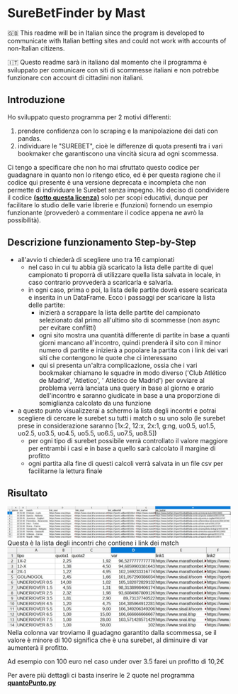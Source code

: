 # SureBetFinder by Mast
:uk: This readme will be in Italian since the program is developed to communicate with Italian betting sites and could not work with accounts of non-Italian citizens.

:it: Questo readme sarà in italiano dal momento che il programma è sviluppato per comunicare con siti di scommesse italiani e non potrebbe funzionare con account di cittadini non italiani.


## Introduzione
Ho sviluppato questo programma per 2 motivi differenti:
1. prendere confidenza con lo scraping e la manipolazione dei dati con pandas.
2. individuare le "SUREBET", cioè le differenze di quota presenti tra i vari bookmaker che garantiscono una vincità sicura ad ogni scommessa.

Ci tengo a specificare che non ho mai sfruttato questo codice per guadagnare in quanto non lo ritengo etico, ed è per questa ragione che il codice qui presente è una versione deprecata e incompleta che non permette di individuare le Surebet senza impegno. 
Ho deciso di condividere il codice __[(sotto questa licenza)](https://github.com/simonemastella/surebetfinder/blob/master/LICENSE)__ solo per scopi educativi, dunque per facilitare lo studio delle varie librerie e (funzioni) fornendo un esempio funzionante (provvederò a commentare il codice appena ne avrò la possibilità).

## Descrizione funzionamento Step-by-Step
* all'avvio ti chiederà di scegliere uno tra 16 campionati
  - nel caso in cui tu abbia già scaricato la lista delle partite di quel campionato ti proporrà di utilizzare quella lista salvata in locale, in caso contrario provvederà a scaricarla e salvarla.
  - in ogni caso, prima o poi, la lista delle partite dovrà essere scaricata e inserita in un DataFrame. Ecco i passaggi per scaricare la lista delle partite:
    + inizierà a scrappare la lista delle partite del campionato selezionato dal primo all'ultimo sito di scommesse (non async per evitare conflitti)
    + ogni sito mostra una quantità differente di partite in base a quanti giorni mancano all'incontro, quindi prenderà il sito con il minor numero di partite e inizierà a popolare la partita con i link dei vari siti che contengono le quote che ci interessano
    + qui si presenta un'altra complicazione, ossia che i vari bookmaker chiamano le squadre in modo diverso ('Club Atlético de Madrid', 'Atletico', ' Atlético de Madrid') per ovviare al problema verrà lanciata una query in base al giorno e orario dell'incontro e saranno giudicate in base a una proporzione di somiglianza calcolato da una funzione
* a questo punto visualizzerai a schermo la lista degli incontri e potrai scegliere di cercare le surebet su tutti i match o su uno solo (le surebet prese in considerazione saranno [1x:2, 12:x, 2x:1, g:ng, uo0.5, uo1.5, uo2.5, uo3.5, uo4.5, uo5.5, uo6.5, uo7.5, uo8.5])
  - per ogni tipo di surebet possibile verrà controllato il valore maggiore per entrambi i casi e in base a quello sarà calcolato il margine di profitto
  - ogni partita alla fine di questi calcoli verrà salvata in un file csv per facilitarne la lettura finale
  
## Risultato
![](img/Screenshot_2.jpg)  
Questa è la lista degli incontri che contiene i link dei match
![](img/Screenshot_1.jpg) 
Nella colonna var troviamo il guadagno garantito dalla scommessa, se il valore è minore di 100 significa che è una surebet, al diminuire di var aumenterà il profitto.

Ad esempio con 100 euro nel caso under over 3.5 farei un profitto di 10,2€

Per avere più dettagli ci basta inserire le 2 quote nel programma __[quantoPunto.py](https://github.com/simonemastella/surebetfinder/blob/master/quantoPunto.py)__
